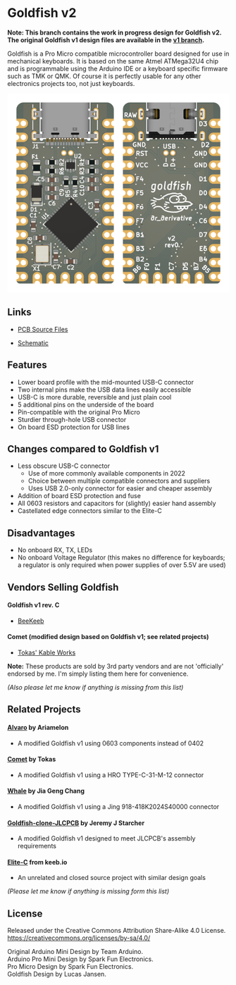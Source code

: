 # Goldfish v2

**Note: This branch contains the work in progress design for Goldfish v2. The original Goldfish v1 design files are available in the [v1 branch].**

Goldfish is a Pro Micro compatible microcontroller board designed for use in mechanical keyboards. It is based on the same Atmel ATMega32U4 chip and is programmable using the Arduino IDE or a keyboard specific firmware such as TMK or QMK. Of course it is perfectly usable for any other electronics projects too, not just keyboards.

![preview]

## Links

- [PCB Source Files]

- [Schematic]

## Features

- Lower board profile with the mid-mounted USB-C connector
- Two internal pins make the USB data lines easily accessible
- USB-C is more durable, reversible and just plain cool
- 5 additional pins on the underside of the board
- Pin-compatible with the original Pro Micro
- Sturdier through-hole USB connector
- On board ESD protection for USB lines

## Changes compared to Goldfish v1

- Less obscure USB-C connector
  - Use of more commonly available components in 2022
  - Choice between multiple compatible connectors and suppliers
  - Uses USB 2.0-only connector for easier and cheaper assembly
- Addition of board ESD protection and fuse
- All 0603 resistors and capacitors for (slightly) easier hand assembly
- Castellated edge connectors similar to the Elite-C

## Disadvantages

- No onboard RX, TX, LEDs
- No onboard Voltage Regulator (this makes no difference for keyboards; a regulator is only required when power supplies of over 5.5V are used)

## Vendors Selling Goldfish

#### Goldfish v1 rev. C

- [BeeKeeb]

#### Comet (modified design based on Goldfish v1; see related projects) 

- [Tokas' Kable Works]

**Note:** These products are sold by 3rd party vendors and are not 'officially' endorsed by me. I'm simply listing them here for convenience.

*(Also please let me know if anything is missing from this list)*

## Related Projects

#### [Alvaro] by Ariamelon

- A modified Goldfish v1 using 0603 components instead of 0402

#### [Comet] by Tokas

- A modified Goldfish v1 using a HRO TYPE-C-31-M-12 connector

#### [Whale] by Jia Geng Chang

- A modified Goldfish v1 using a Jing 918-418K2024S40000 connector

#### [Goldfish-clone-JLCPCB] by Jeremy J Starcher

- A modified Goldfish v1 designed to meet JLCPCB's assembly requirements

#### [Elite-C] from keeb.io

- An unrelated and closed source project with similar design goals

*(Please let me know if anything is missing form this list)*

## License

Released under the Creative Commons Attribution Share-Alike 4.0 License.  
https://creativecommons.org/licenses/by-sa/4.0/  

Original Arduino Mini Design by Team Arduino.  
Arduino Pro Mini Design by Spark Fun Electronics.  
Pro Micro Design by Spark Fun Electronics.  
Goldfish Design by Lucas Jansen.  

<!-- Links -->

[v1 branch]: https://github.com/staticintlucas/goldfish/tree/v1
[schematic]: docs/schematic.pdf
[preview]: docs/preview.png
[pcb source files]: cad

[beekeeb]: https://shop.beekeeb.com/product/goldfish-rev-c-open-source-pro-micro-replacement/
[tokas' kable works]: https://shop.tokas.co.uk/product/comet-usb-c-microcontroller/

[alvaro]: https://github.com/Ariamelon/Alvaro
[comet]: https://github.com/vattern/comet
[whale]: https://github.com/JiaGengChang/Whale
[elite-c]: https://keeb.io/products/elite-c-low-profile-version-usb-c-pro-micro-replacement-atmega32u4
[goldfish-clone-jlcpcb]: https://github.com/JeremyJStarcher/Goldfish-clone-JLCPCB
